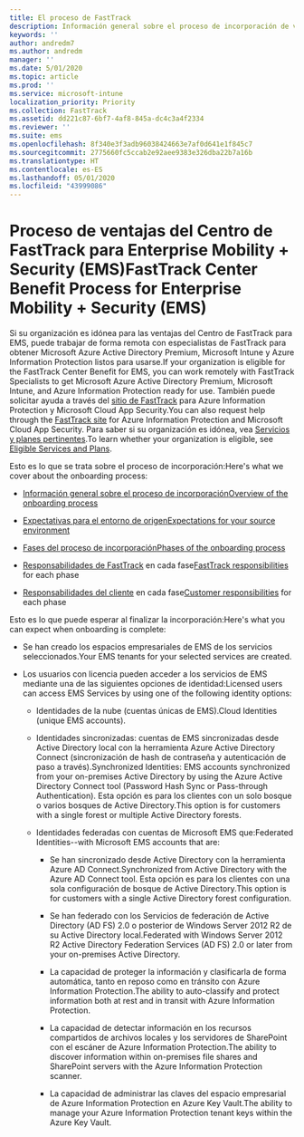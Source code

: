 ```yaml
---
title: El proceso de FastTrack
description: Información general sobre el proceso de incorporación de ventajas del Centro de FastTrack
keywords: ''
author: andredm7
ms.author: andredm
manager: ''
ms.date: 5/01/2020
ms.topic: article
ms.prod: ''
ms.service: microsoft-intune
localization_priority: Priority
ms.collection: FastTrack
ms.assetid: dd221c87-6bf7-4af8-845a-dc4c3a4f2334
ms.reviewer: ''
ms.suite: ems
ms.openlocfilehash: 8f340e3f3adb96038424663e7af0d641e1f845c7
ms.sourcegitcommit: 2775660fc5ccab2e92aee9383e326dba22b7a16b
ms.translationtype: HT
ms.contentlocale: es-ES
ms.lasthandoff: 05/01/2020
ms.locfileid: "43999086"
---
```

# <a name="fasttrack-center-benefit-process-for-enterprise-mobility--security-ems"></a><span data-ttu-id="fd55a-103">Proceso de ventajas del Centro de FastTrack para Enterprise Mobility + Security (EMS)</span><span class="sxs-lookup"><span data-stu-id="fd55a-103">FastTrack Center Benefit Process for Enterprise Mobility + Security (EMS)</span></span>
<span data-ttu-id="fd55a-104">Si su organización es idónea para las ventajas del Centro de FastTrack para EMS, puede trabajar de forma remota con especialistas de FastTrack para obtener Microsoft Azure Active Directory Premium, Microsoft Intune y Azure Information Protection listos para usarse.</span><span class="sxs-lookup"><span data-stu-id="fd55a-104">If your organization is eligible for the FastTrack Center Benefit for EMS, you can work remotely with FastTrack Specialists to get Microsoft Azure Active Directory Premium, Microsoft Intune, and Azure Information Protection ready for use.</span></span> <span data-ttu-id="fd55a-105">También puede solicitar ayuda a través del [sitio de FastTrack](https://www.microsoft.com/fasttrack/microsoft-365/ems) para Azure Information Protection y Microsoft Cloud App Security.</span><span class="sxs-lookup"><span data-stu-id="fd55a-105">You can also request help through the [FastTrack site](https://www.microsoft.com/fasttrack/microsoft-365/ems) for Azure Information Protection and Microsoft Cloud App Security.</span></span> <span data-ttu-id="fd55a-106">Para saber si su organización es idónea, vea [Servicios y planes pertinentes](M365-eligible-services-and-plans.md).</span><span class="sxs-lookup"><span data-stu-id="fd55a-106">To learn whether your organization is eligible, see [Eligible Services and Plans](M365-eligible-services-and-plans.md).</span></span>


<span data-ttu-id="fd55a-107">Esto es lo que se trata sobre el proceso de incorporación:</span><span class="sxs-lookup"><span data-stu-id="fd55a-107">Here's what we cover about the onboarding process:</span></span>

-   [<span data-ttu-id="fd55a-108">Información general sobre el proceso de incorporación</span><span class="sxs-lookup"><span data-stu-id="fd55a-108">Overview of the onboarding process</span></span>](EMS-fasttrack-benefit-overview.md)

-   [<span data-ttu-id="fd55a-109">Expectativas para el entorno de origen</span><span class="sxs-lookup"><span data-stu-id="fd55a-109">Expectations for your source environment</span></span>](EMS-source-environment-expectations.md)

-   [<span data-ttu-id="fd55a-110">Fases del proceso de incorporación</span><span class="sxs-lookup"><span data-stu-id="fd55a-110">Phases of the onboarding process</span></span>](EMS-onboarding-phases.md)

-   <span data-ttu-id="fd55a-111">[Responsabilidades de FastTrack](EMS-fasttrack-responsibilities.md) en cada fase</span><span class="sxs-lookup"><span data-stu-id="fd55a-111">[FastTrack responsibilities](EMS-fasttrack-responsibilities.md) for each phase</span></span>

-   <span data-ttu-id="fd55a-112">[Responsabilidades del cliente](EMS-your-responsibilities.md) en cada fase</span><span class="sxs-lookup"><span data-stu-id="fd55a-112">[Customer responsibilities](EMS-your-responsibilities.md) for each phase</span></span>

<span data-ttu-id="fd55a-113">Esto es lo que puede esperar al finalizar la incorporación:</span><span class="sxs-lookup"><span data-stu-id="fd55a-113">Here's what you can expect when onboarding is complete:</span></span>

-   <span data-ttu-id="fd55a-114">Se han creado los espacios empresariales de EMS de los servicios seleccionados.</span><span class="sxs-lookup"><span data-stu-id="fd55a-114">Your EMS tenants for your selected services are created.</span></span>

-   <span data-ttu-id="fd55a-115">Los usuarios con licencia pueden acceder a los servicios de EMS mediante una de las siguientes opciones de identidad:</span><span class="sxs-lookup"><span data-stu-id="fd55a-115">Licensed users can access EMS Services by using one of the following identity options:</span></span>

    -   <span data-ttu-id="fd55a-116">Identidades de la nube (cuentas únicas de EMS).</span><span class="sxs-lookup"><span data-stu-id="fd55a-116">Cloud Identities (unique EMS accounts).</span></span>

    -   <span data-ttu-id="fd55a-117">Identidades sincronizadas: cuentas de EMS sincronizadas desde Active Directory local con la herramienta Azure Active Directory Connect (sincronización de hash de contraseña y autenticación de paso a través).</span><span class="sxs-lookup"><span data-stu-id="fd55a-117">Synchronized Identities: EMS accounts synchronized from your on-premises Active Directory by using the Azure Active Directory Connect tool (Password Hash Sync or Pass-through Authentication).</span></span> <span data-ttu-id="fd55a-118">Esta opción es para los clientes con un solo bosque o varios bosques de Active Directory.</span><span class="sxs-lookup"><span data-stu-id="fd55a-118">This option is for customers with a single forest or multiple Active Directory forests.</span></span>

    -   <span data-ttu-id="fd55a-119">Identidades federadas con cuentas de Microsoft EMS que:</span><span class="sxs-lookup"><span data-stu-id="fd55a-119">Federated Identities--with Microsoft EMS accounts that are:</span></span>

        -   <span data-ttu-id="fd55a-120">Se han sincronizado desde Active Directory con la herramienta Azure AD Connect.</span><span class="sxs-lookup"><span data-stu-id="fd55a-120">Synchronized from Active Directory with the Azure AD Connect tool.</span></span> <span data-ttu-id="fd55a-121">Esta opción es para los clientes con una sola configuración de bosque de Active Directory.</span><span class="sxs-lookup"><span data-stu-id="fd55a-121">This option is for customers with a single Active Directory forest configuration.</span></span>

        -   <span data-ttu-id="fd55a-122">Se han federado con los Servicios de federación de Active Directory (AD FS) 2.0 o posterior de Windows Server 2012 R2 de su Active Directory local.</span><span class="sxs-lookup"><span data-stu-id="fd55a-122">Federated with Windows Server 2012 R2 Active Directory Federation Services (AD FS) 2.0 or later from your on-premises Active Directory.</span></span>

        -   <span data-ttu-id="fd55a-123">La capacidad de proteger la información y clasificarla de forma automática, tanto en reposo como en tránsito con Azure Information Protection.</span><span class="sxs-lookup"><span data-stu-id="fd55a-123">The ability to auto-classify and protect information both at rest and in transit with Azure Information Protection.</span></span> 

        -   <span data-ttu-id="fd55a-124">La capacidad de detectar información en los recursos compartidos de archivos locales y los servidores de SharePoint con el escáner de Azure Information Protection.</span><span class="sxs-lookup"><span data-stu-id="fd55a-124">The ability to discover information within on-premises file shares and SharePoint servers with the Azure Information Protection scanner.</span></span> 

        -   <span data-ttu-id="fd55a-125">La capacidad de administrar las claves del espacio empresarial de Azure Information Protection en Azure Key Vault.</span><span class="sxs-lookup"><span data-stu-id="fd55a-125">The ability to manage your Azure Information Protection tenant keys within the Azure Key Vault.</span></span> 

